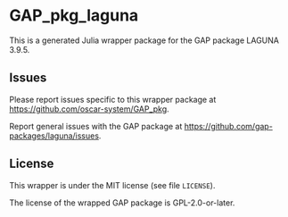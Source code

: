 # GAP_pkg_laguna

This is a generated Julia wrapper package for the GAP package LAGUNA 3.9.5.

## Issues

Please report issues specific to this wrapper package at <https://github.com/oscar-system/GAP_pkg>.

Report general issues with the GAP package at <https://github.com/gap-packages/laguna/issues>.

## License

This wrapper is under the MIT license (see file `LICENSE`).

The license of the wrapped GAP package is GPL-2.0-or-later.
